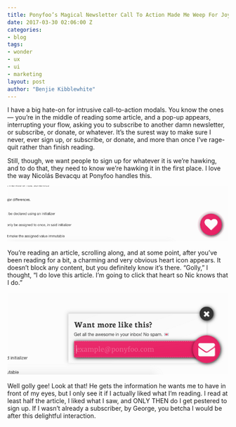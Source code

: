 ```yaml
---
title: Ponyfoo’s Magical Newsletter Call To Action Made Me Weep For Joy
date: 2017-03-30 02:06:00 Z
categories:
- blog
tags:
- wonder
- ux
- ui
- marketing
layout: post
author: "Benjie Kibblewhite"
---
```


I have a big hate-on for intrusive call-to-action modals. You know the ones — you’re in the middle of reading some article, and a pop-up appears, interrupting your flow, asking you to subscribe to another damn newsletter, or subscribe, or donate, or whatever. It’s the surest way to make sure I never, ever sign up, or subscribe, or donate, and more than once I’ve rage-quit rather than finish reading.

Still, though, we want people to sign up for whatever it is we’re hawking, and to do that, they need to know we’re hawking it in the first place. I love the way Nicolás Bevacqu at Ponyfoo handles this.

![Alt](/images/ponyfoo-1.png "Screenshot of a charming heart icon.")

You’re reading an article, scrolling along, and at some point, after you’ve been reading for a bit, a charming and very obvious heart icon appears. It doesn’t block any content, but you definitely know it’s there. “Golly,” I thought, “I do love this article. I’m going to click that heart so Nic knows that I do.”

![Alt](/images/ponyfoo-2.png "Screenshot of the newsletter call to action.")

Well golly gee! Look at that! He gets the information he wants me to have in front of my eyes, but I only see it if I actually liked what I’m reading. I read at least half the article, I liked what I saw, and ONLY THEN do I get pestered to sign up. If I wasn’t already a subscriber, by George, you betcha I would be after this delightful interaction.